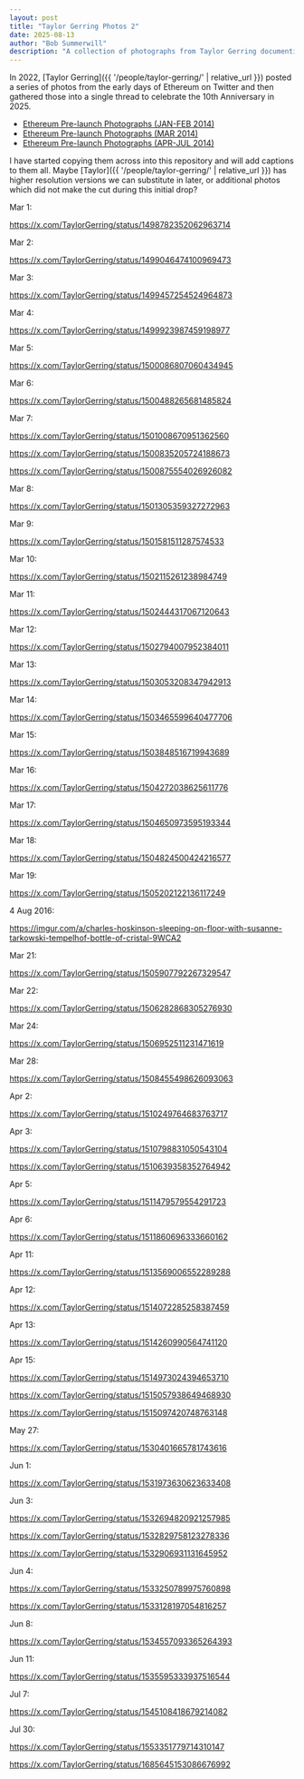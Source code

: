 ```yaml
---
layout: post
title: "Taylor Gerring Photos 2"
date: 2025-08-13
author: "Bob Summerwill"
description: "A collection of photographs from Taylor Gerring documenting the early days of Ethereum, from the Miami Bitcoin Conference through the team's time in Switzerland."
---
```


In 2022, [Taylor Gerring]({{ '/people/taylor-gerring/' | relative_url }}) posted a series of photos from the early days of Ethereum on Twitter and then gathered those into a single thread to celebrate the 10th Anniversary in 2025.

- [Ethereum Pre-launch Photographs (JAN-FEB 2014)](https://x.com/TaylorGerring/status/1948427437731193004)
- [Ethereum Pre-launch Photographs (MAR 2014)](https://x.com/TaylorGerring/status/1948429487252644114)
- [Ethereum Pre-launch Photographs (APR-JUL 2014)](https://x.com/TaylorGerring/status/1948430165794566358)

I have started copying them across into this repository and will add captions to them all. Maybe [Taylor]({{ '/people/taylor-gerring/' | relative_url }}) has higher resolution versions we can substitute in later, or additional photos which did not make the cut during this initial drop?

Mar 1:

https://x.com/TaylorGerring/status/1498782352062963714

Mar 2:

https://x.com/TaylorGerring/status/1499046474100969473

Mar 3:

https://x.com/TaylorGerring/status/1499457254524964873

Mar 4:

https://x.com/TaylorGerring/status/1499923987459198977

Mar 5:

https://x.com/TaylorGerring/status/1500086807060434945

Mar 6:

https://x.com/TaylorGerring/status/1500488265681485824

Mar 7:

https://x.com/TaylorGerring/status/1501008670951362560

https://x.com/TaylorGerring/status/1500835205724188673

https://x.com/TaylorGerring/status/1500875554026926082

Mar 8:

https://x.com/TaylorGerring/status/1501305359327272963

Mar 9:

https://x.com/TaylorGerring/status/1501581511287574533

Mar 10:

https://x.com/TaylorGerring/status/1502115261238984749

Mar 11:

https://x.com/TaylorGerring/status/1502444317067120643

Mar 12:

https://x.com/TaylorGerring/status/1502794007952384011

Mar 13:

https://x.com/TaylorGerring/status/1503053208347942913

Mar 14:

https://x.com/TaylorGerring/status/1503465599640477706

Mar 15:

https://x.com/TaylorGerring/status/1503848516719943689

Mar 16:

https://x.com/TaylorGerring/status/1504272038625611776

Mar 17:

https://x.com/TaylorGerring/status/1504650973595193344

Mar 18:

https://x.com/TaylorGerring/status/1504824500424216577

Mar 19:

https://x.com/TaylorGerring/status/1505202122136117249


4 Aug 2016:

https://imgur.com/a/charles-hoskinson-sleeping-on-floor-with-susanne-tarkowski-tempelhof-bottle-of-cristal-9WCA2


Mar 21:

https://x.com/TaylorGerring/status/1505907792267329547

Mar 22:

https://x.com/TaylorGerring/status/1506282868305276930

Mar 24:

https://x.com/TaylorGerring/status/1506952511231471619

Mar 28:

https://x.com/TaylorGerring/status/1508455498626093063

Apr 2:

https://x.com/TaylorGerring/status/1510249764683763717

Apr 3:

https://x.com/TaylorGerring/status/1510798831050543104

https://x.com/TaylorGerring/status/1510639358352764942

Apr 5:

https://x.com/TaylorGerring/status/1511479579554291723

Apr 6:

https://x.com/TaylorGerring/status/1511860696333660162

Apr 11:

https://x.com/TaylorGerring/status/1513569006552289288

Apr 12:

https://x.com/TaylorGerring/status/1514072285258387459

Apr 13:

https://x.com/TaylorGerring/status/1514260990564741120

Apr 15:

https://x.com/TaylorGerring/status/1514973024394653710

https://x.com/TaylorGerring/status/1515057938649468930

https://x.com/TaylorGerring/status/1515097420748763148

May 27:

https://x.com/TaylorGerring/status/1530401665781743616

Jun 1:

https://x.com/TaylorGerring/status/1531973630623633408

Jun 3:

https://x.com/TaylorGerring/status/1532694820921257985

https://x.com/TaylorGerring/status/1532829758123278336

https://x.com/TaylorGerring/status/1532906931131645952

Jun 4:

https://x.com/TaylorGerring/status/1533250789975760898

https://x.com/TaylorGerring/status/1533128197054816257

Jun 8:

https://x.com/TaylorGerring/status/1534557093365264393

Jun 11:

https://x.com/TaylorGerring/status/1535595333937516544

Jul 7:

https://x.com/TaylorGerring/status/1545108418679214082

Jul 30:

https://x.com/TaylorGerring/status/1553351779714310147

https://x.com/TaylorGerring/status/1685645153086676992

